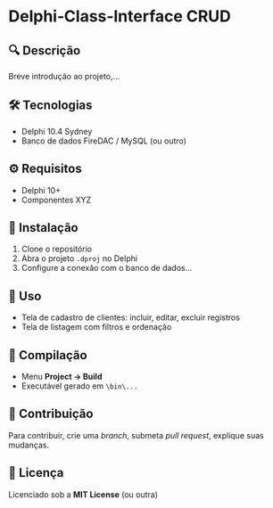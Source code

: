 # Delphi‑Class‑Interface CRUD

## 🔍 Descrição
Breve introdução ao projeto,…

## 🛠 Tecnologias
- Delphi 10.4 Sydney
- Banco de dados FireDAC / MySQL (ou outro)

## ⚙️ Requisitos
- Delphi 10+
- Componentes XYZ

## 🚀 Instalação
1. Clone o repositório  
2. Abra o projeto `.dproj` no Delphi  
3. Configure a conexão com o banco de dados…

## 🧰 Uso
- Tela de cadastro de clientes: incluir, editar, excluir registros  
- Tela de listagem com filtros e ordenação  

## 💾 Compilação
- Menu **Project → Build**  
- Executável gerado em `\bin\...`

## 🤝 Contribuição
Para contribuir, crie uma *branch*, submeta *pull request*, explique suas mudanças.

## 📝 Licença
Licenciado sob a **MIT License** (ou outra)
